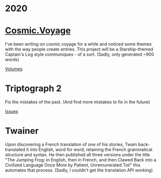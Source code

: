 2020
====

# [Cosmic.Voyage](https://cosmic.voyage)

I've been writing on cosmic.voyage for a while and noticed some themes with the way people create entries.
This project will be a Starship-themed Captain's Log style communiques - of a sort. (Sadly, only generated ~900 words)

[Volumes][1]

# Triptograph 2

Fix the mistakes of the past. (And find more mistakes to fix in the future)

[Issues][2]

# Twainer

Upon discovering a French translation of one of his stories, Twain
back-translated it into English, word for word, retaining the French
grammatical structure and syntax. He then published all three versions under
the title "The Jumping Frog: in English, then in French, and then Clawed Back
into a Civilized Language Once More by Patient, Unremunerated Toil" this
automates that process. (Sadly, I couldn't get the translation API working)



[1]: https://cosmic.voyage/ships/EPX%20Corazon%2023
[2]: https://github.com/JKirchartz/NaNoGenMo/tree/master/2020/triptograph/dist/
